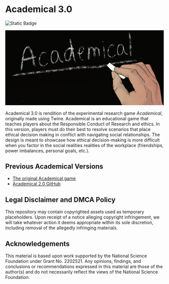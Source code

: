 # Academical 3.0

![Static Badge](https://img.shields.io/badge/Unity-2022.3-black)

![Academical Title Banner](./Docs/Resources/AcademicalMainMenuBg.png)

Academical 3.0 is rendition of the experimental research game *Academical*, originally made using Twine. Academical is an educational game that teaches players about the Responsible Conduct of Research and ethics. In this version, players must do their best to resolve scenarios that place ethical decision making in conflict with navigating social relationships. The design is meant to showcase how ethical decision-making is more difficult when you factor in the social realities realities of the workplace (friendships, power imbalances, personal goals, etc.).

## Previous Academical Versions

- [The original Academical game](https://mkremins.github.io/rcr/)
- [Academical 2.0 GitHub](https://github.com/ExpressiveIntelligence/RCRTrainingSim)

## Legal Disclaimer and DMCA Policy

This repository may contain copyrighted assets used as temporary placeholders. Upon receipt of a notice alleging copyright infringement, we will take whatever action it deems appropriate within its sole discretion, including removal of the allegedly infringing materials.

## Acknowledgements

This material is based upon work supported by the National Science Foundation under Grant No. 2202521. Any opinions, findings, and conclusions or recommendations expressed in this material are those of the author(s) and do not necessarily reflect the views of the National Science Foundation.
